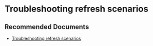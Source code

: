   <properties
	pageTitle="troubleshooting refresh scenarios"
	description="troubleshooting refresh scenarios"
	service="microsoft.PowerBIDedicated"
	resource="capacities"
	authors="pjfreitas"
	ms.author="pfreitas"	
	displayOrder="370"
	selfHelpType="generic"
	supportTopicIds="32628163"
	productPesIds="16334"
	cloudEnvironments="public, MoonCake, fairfax, usnat, ussec" 
	articleId="707b13ff-455b-6fc8-0658-edea497cb80b"
	ownershipId="PowerBI_PowerBI"
/>

# Troubleshooting refresh scenarios

## **Recommended Documents**

* [Troubleshooting refresh scenarios](https://docs.microsoft.com/power-bi/refresh-troubleshooting-refresh-scenarios)
